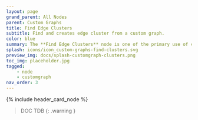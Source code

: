 ```yaml
---
layout: page
grand_parent: All Nodes
parent: Custom Graphs
title: Find Edge Clusters
subtitle: Find and creates edge cluster from a custom graph.
color: blue
summary: The **Find Edge Clusters** node is one of the primary use of custom graph is to generate vtx/edge clusters that can be used with the rest of the toolkit. This node converts custom graph half-edges to regular clusters.
splash: icons/icon_custom-graphs-find-clusters.svg
preview_img: docs/splash-customgraph-clusters.png
toc_img: placeholder.jpg
tagged: 
    - node
    - customgraph
nav_order: 3
---
```


{% include header_card_node %}

> DOC TDB
{: .warning }